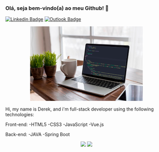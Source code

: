 
### Olá, seja bem-vindo(a) ao meu Github! 👋

[![Linkedin Badge](https://img.shields.io/badge/-LinkedIn-blue?style=flat-square&logo=Linkedin&logoColor=white&link=https://www.linkedin.com/in/dereklamego/)](https://www.linkedin.com/in/dereklamego/)  [![Outlook Badge](https://img.shields.io/badge/email--000?style=social&logo=microsoft-outlook&logoColor=0078d4&link=mailto:derek.lamego@outlook.com)](mailto:derek.lamego@uotlook.com)

<p align="center">
  <img src="https://github.com/dereklamego/dereklamego/blob/main/laptops.png" width="350" title="hover text">
</p>

Hi, my name is Derek, and i'm full-stack developer using the following technologies:

Front-end:
  -HTML5
  -CSS3
  -JavaScript
  -Vue.js
  
Back-end:
  -JAVA
  -Spring Boot

<p align="center">
  
  <img width="400px" src="https://github-readme-stats.vercel.app/api/top-langs/?username=dereklamego&hide=html&layout=compact&theme=tokyonight" />
  <img width="434px" src="https://github-readme-stats.vercel.app/api?username=dereklamego&theme=tokyonight&show_icons=true" />
  
</p>
